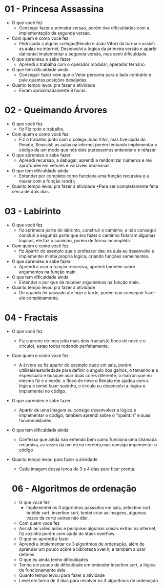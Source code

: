 # 01 - Princesa Assassina

* O que você fez
  * Consegui fazer a primeira versao, porém tive dificuldades com a implementação da segunda versao.
* Com quem e como você fez
  * Pedi ajuda a alguns colegas(Renato e João Vitor) da turma e assisti as aulas na internet, Desenvolvi a logica da primeira versão e apartir daí tentei implementar a segunda versão, mas senti dificuldade.
* O que aprendeu e sabe fazer
  * Aprendi a trabalha com o operador modular, operador ternário.
* O que tem dificuldade ainda
  * Conseguir fazer com que o Vetor percorra para o lado contrário e pule quantas posições desejadas.
* Quanto tempo levou pra fazer a atividade
  * Foram aproximadamente 8 horas.

# 02 - Queimando Árvores

* O que você fez
  * fiz Fiz todo o trabalho.
* Com quem e como você fez
  * Fiz o trabalho junto com o colega Joao Vitor, mas tive ajuda do Renato, Reassisti as aulas na internet porém tentando implementar o código de um modo que nós dois pudessemos entender e e refazer. 
* O que aprendeu e sabe fazer
  * Aprendi recursao, a debugar, aprendi a randomizar números e me aprofundei em vetores e variáveis booleanas.
* O que tem dificuldade ainda
  * Entender por completo como funciona uma função recursiva e a mexer com a função rand();
* Quanto tempo levou pra fazer a atividade
  *Para ser completamente feita cerca de dois dias.
# 03 - Labirinto

* O que você fez
  * fiz aprimeira parte do labirinto, construir o caminho, e não consegui concluir a segunda parte que era fazer o caminho faltaram algumas logicas, ele faz o caminho, porém de forma incompleta.
* Com quem e como você fez
  * fiz Apartir do exemplo que o professor deu na aula eu desenvolvi e implementei minha propria logica, criando funções semelhantes.
* O que aprendeu e sabe fazer
  * Aprendi a usar a função recursiva, aprendi também sobre argumentos na função main.
* O que tem dificuldade ainda
  * Entender o por que de receber argumetnos na função main.
* Quanto tempo levou pra fazer a atividade
  * De quando foi passado até hoje a tarde, porém nao conseguir fazer ele completamente.
# 04 - Fractais

* O que você fez
  * Fiz a arvore do meu jeito mais dois fractais(o floco de neve e o circulo), estao todos rodando perfeitamente.
* Com quem e como voce fez
  * A árvore eu fiz apartir do exemplo dado em sala, porém ultilizeialeatoriedade para definir o angulo dos galhos, o tamanho e a espessuara e busquei usar duas cores diferente, o marron que eu mesmo fiz e o verde. o floco de neve o Renato me ajudou com a lógica e tentei fazer sozinho, o circulo eu desenvolvi a lógica e implementei no código.
* O que aprendeu e sabe fazer
  * Apartir de uma imagem eu consigo desenvolver a lógica e implementar o código, também aprendi sobre o "xpaint.h" e suas 
funcionalidades
* O que tem dificuldade ainda
  * Confesso que ainda nao entendo bem como funciona uma chamada recursiva, as vezes da um nó no cerebro,mas consigo impementar o código
* Quanto tempo levou para fazer a atividade
  * Cada imagem dessa levou de 3 a 4 dias para ficar pronta.
  
  # 06 - Algoritmos de ordenação
  
  * O que você fez
    * Implementei os 3 algoritmos passados em sala, selection sort, bubble sort, insertion sort, tentei criar as imagens, algumas vezes da certo outras não dão.
  * Com quem voce fez
   * Assisti as video aulas e pesquisei algumas coisas extras na internet, fiz sozinho porém com ajuda do stack overflow.
  * O que eu aprendi a fazer
   * Aprendi a implementar os 3 algoritmos de ordenação, além de aprender um pouco sobre a biblioteca xvet.h, e também a usar defines
  * O que eu ainda tenho dificuldades
   * Tenho um pouco de dificuldade em entender insertion sort, a lógica de funcionamento dele.
  * Quanto tempo levou para fazer a atividade
   * Levei em torno de 3 dias para resolver os 3 algoritmos de ordenação
